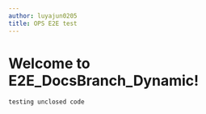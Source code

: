 ```yaml
---
author: luyajun0205
title: OPS E2E test
---
```


# Welcome to E2E_DocsBranch_Dynamic!

```csharp
testing unclosed code
